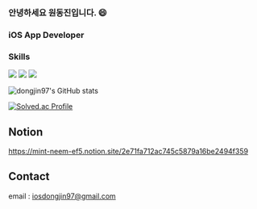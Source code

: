 ### 안녕하세요 원동진입니다. 😄
### iOS App Developer 
### Skills
<img src="https://img.shields.io/badge/iOS-000000?style=for-the-badge&logo=Apple&logoColor=white"/> <img src="https://img.shields.io/badge/Xcode-147EFB?style=for-the-badge&logo=Xcode&logoColor=white"/> 
<img src="https://img.shields.io/badge/Swift-F05138?style=for-the-badge&logo=swift&logoColor=white"/> 

![dongjin97's GitHub stats](https://github-readme-stats.vercel.app/api?username=dongjin97&show_icons=true&theme=radical)

[![Solved.ac Profile](http://mazassumnida.wtf/api/v2/generate_badge?boj=tjsqls8337)](https://solved.ac/tjsqls8337/)
## Notion
https://mint-neem-ef5.notion.site/2e71fa712ac745c5879a16be2494f359
## Contact
email : iosdongjin97@gmail.com
